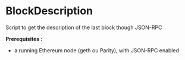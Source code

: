 # BlockDescription

Script to get the description of the last block though JSON-RPC  
  
**Prerequisites :**  
- a running Ethereum node (geth ou Parity), with JSON-RPC enabled
  